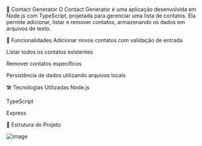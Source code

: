 📇 Contact Generator
O Contact Generator é uma aplicação desenvolvida em Node.js com TypeScript, projetada para gerenciar uma lista de contatos. Ela permite adicionar, listar e remover contatos, armazenando os dados em arquivos de texto.

🚀 Funcionalidades
Adicionar novos contatos com validação de entrada

Listar todos os contatos existentes

Remover contatos específicos

Persistência de dados utilizando arquivos locais

🛠️ Tecnologias Utilizadas
Node.js

TypeScript

Express

📂 Estrutura do Projeto

![image](https://github.com/user-attachments/assets/27c04f76-3d3d-40e2-8739-f2aa755c4ed0)

